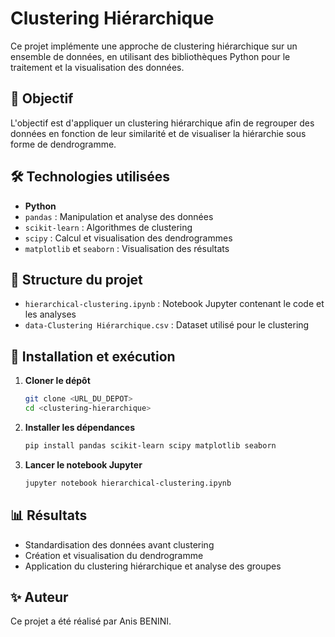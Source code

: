 # Clustering Hiérarchique

Ce projet implémente une approche de clustering hiérarchique sur un ensemble de données, en utilisant des bibliothèques Python pour le traitement et la visualisation des données.

## 📌 Objectif
L'objectif est d'appliquer un clustering hiérarchique afin de regrouper des données en fonction de leur similarité et de visualiser la hiérarchie sous forme de dendrogramme.

## 🛠 Technologies utilisées
- **Python**
- `pandas` : Manipulation et analyse des données
- `scikit-learn` : Algorithmes de clustering
- `scipy` : Calcul et visualisation des dendrogrammes
- `matplotlib` et `seaborn` : Visualisation des résultats

## 📂 Structure du projet
- `hierarchical-clustering.ipynb` : Notebook Jupyter contenant le code et les analyses
- `data-Clustering Hiérarchique.csv` : Dataset utilisé pour le clustering

## 🚀 Installation et exécution
1. **Cloner le dépôt**
   ```bash
   git clone <URL_DU_DEPOT>
   cd <clustering-hierarchique>
   ```
2. **Installer les dépendances**
   ```bash
   pip install pandas scikit-learn scipy matplotlib seaborn
   ```
3. **Lancer le notebook Jupyter**
   ```bash
   jupyter notebook hierarchical-clustering.ipynb
   ```

## 📊 Résultats
- Standardisation des données avant clustering
- Création et visualisation du dendrogramme
- Application du clustering hiérarchique et analyse des groupes

## ✨ Auteur
Ce projet a été réalisé par Anis BENINI.


